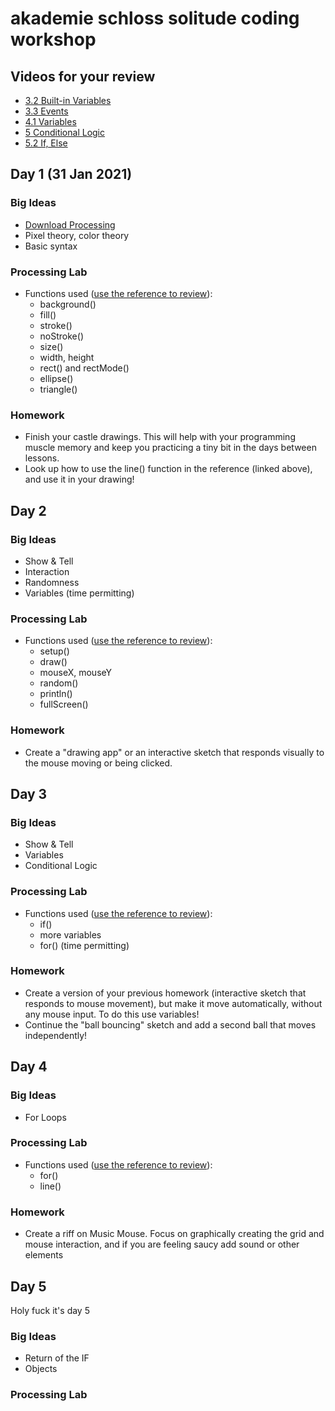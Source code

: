 # akademie schloss solitude coding workshop

## Videos for your review

+ [3.2 Built-in Variables](https://www.youtube.com/watch?v=ibW4oA7-n8I&index=2&list=PLRqwX-V7Uu6by61pbhdvyEpIeymlmnXzD)
+ [3.3 Events](https://www.youtube.com/watch?v=UvSjtiW-RH8&index=3&list=PLRqwX-V7Uu6by61pbhdvyEpIeymlmnXzD)
+ [4.1 Variables](https://www.youtube.com/watch?v=B-ycSR3ntik)
+ [5 Conditional Logic](https://www.youtube.com/watch?v=wsI6N9hfW7E&list=PLRqwX-V7Uu6YqykuLs00261JCqnL_NNZ_)
+ [5.2 If, Else](https://www.youtube.com/watch?v=mVq7Ms01RjA&list=PLRqwX-V7Uu6YqykuLs00261JCqnL_NNZ_&index=2)

## Day 1 (31 Jan 2021)

### Big Ideas

+ [Download Processing](https://processing.org/download/)
+ Pixel theory, color theory
+ Basic syntax

### Processing Lab

+ Functions used ([use the reference to review](https://processing.org/reference/)):
	+ background()
	+ fill()
	+ stroke()
	+ noStroke()
	+ size()
	+ width, height
	+ rect() and rectMode()
	+ ellipse()
	+ triangle()

### Homework

+ Finish your castle drawings. This will help with your programming muscle memory and keep you practicing a tiny bit in the days between lessons.
+ Look up how to use the line() function in the reference (linked above), and use it in your drawing!

## Day 2

### Big Ideas

+ Show & Tell
+ Interaction
+ Randomness
+ Variables (time permitting)

### Processing Lab

+ Functions used ([use the reference to review](https://processing.org/reference/)):
	+ setup()
	+ draw()
	+ mouseX, mouseY
	+ random()
	+ println()
	+ fullScreen()

### Homework

+ Create a "drawing app" or an interactive sketch that responds visually to the mouse moving or being clicked.


## Day 3

### Big Ideas

+ Show & Tell
+ Variables
+ Conditional Logic

### Processing Lab

+ Functions used ([use the reference to review](https://processing.org/reference/)):
	+ if()
	+ more variables
	+ for() (time permitting)

### Homework

+ Create a version of your previous homework (interactive sketch that responds to mouse movement), but make it move automatically, without any mouse input. To do this use variables!
+ Continue the "ball bouncing" sketch and add a second ball that moves independently!

## Day 4

### Big Ideas

+ For Loops

### Processing Lab

+ Functions used ([use the reference to review](https://processing.org/reference/)):
	+ for()
	+ line()

### Homework

+ Create a riff on Music Mouse. Focus on graphically creating the grid and mouse interaction, and if you are feeling saucy add sound or other elements

## Day 5

Holy fuck it's day 5

### Big Ideas

+ Return of the IF
+ Objects

### Processing Lab



<!-- ignore the shit below this line 
+ Functions used ([use the reference to review](https://processing.org/reference/)):
	+ [map](https://processing.org/reference/map_.html)
	+ [random](https://processing.org/reference/random_.html)
	+ [setup() and draw()](https://www.youtube.com/watch?v=o8dffrZ86gs)
	+ keyPressed

+ Variable types
	+ int
	+ float
	+ string

+ Conditional Logic
	+ if

+ Exercises
	+ Intro to variables
	+ Increase brush size
	+ Use variables to store randomly generated numbers
	+ Augment drawing apps using variables
	+ Fade in/out background
	+ Bouncing ball
	+ wiggle

+ [void KeyPressed](https://processing.org/reference/keyPressed_.html)

## Extended Resources and Opportunities

+ [Dan Shiffman's Learning Processing Book](http://learningprocessing.com/)
+ [Dan Shiffman's YouTube tutorial series](https://www.youtube.com/user/shiffman/videos?app=desktop)
+ [School for Poetic Computation](https://sfpc.io/)
+ [ITP Summer Camp](https://itp.nyu.edu/camp2019/)
+ [Processing Community Day NYC in February](https://processing.nyc/)
+ [Creative Code Fest at NYU/ITP on Dec 8](http://ccfest.rocks/nyc)

-->
